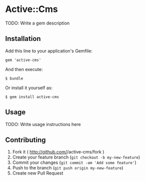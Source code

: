 # Active::Cms

TODO: Write a gem description

## Installation

Add this line to your application's Gemfile:

    gem 'active-cms'

And then execute:

    $ bundle

Or install it yourself as:

    $ gem install active-cms

## Usage

TODO: Write usage instructions here

## Contributing

1. Fork it ( http://github.com/<my-github-username>/active-cms/fork )
2. Create your feature branch (`git checkout -b my-new-feature`)
3. Commit your changes (`git commit -am 'Add some feature'`)
4. Push to the branch (`git push origin my-new-feature`)
5. Create new Pull Request
